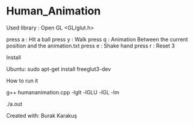 # Human_Animation
Used library : Open GL <GL/glut.h>

press a : Hit a ball
press y : Walk
press q : Animation Between the current position and the animation.txt 
press e : Shake hand
press r : Reset 3

Install 

Ubuntu:
sudo apt-get install freeglut3-dev

How to run it

g++ humananimation.cpp -lglt -lGLU -lGL -lm

./a.out

Created with: Burak Karakuş

